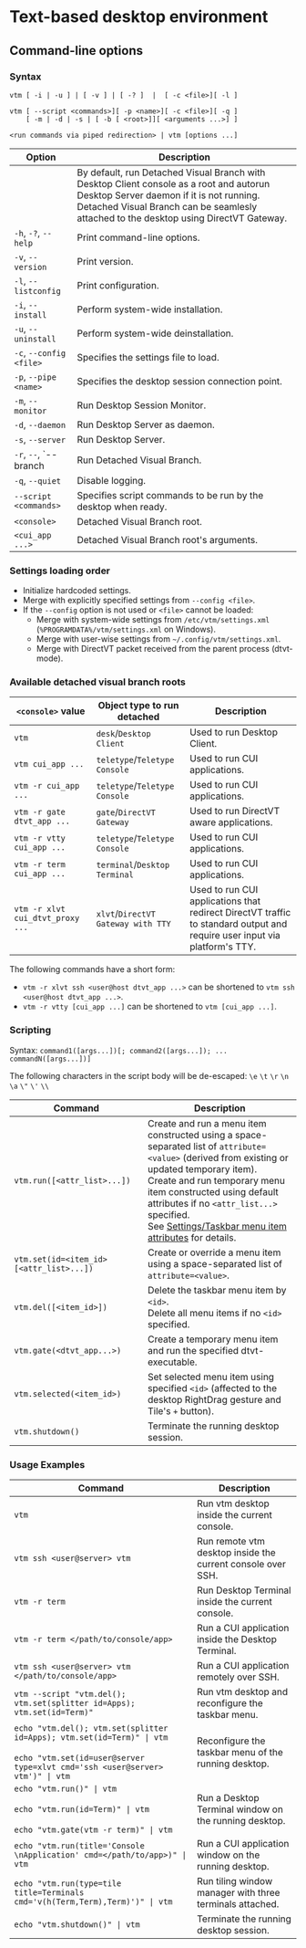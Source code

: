 # Text-based desktop environment

## Command-line options

### Syntax

```
vtm [ -i | -u ] | [ -v ] | [ -? ]  |  [ -c <file>][ -l ]

vtm [ --script <commands>][ -p <name>][ -c <file>][ -q ]
    [ -m | -d | -s | [ -b [ <root>]][ <arguments ...>] ]

<run commands via piped redirection> | vtm [options ...]
```

Option                  | Description
------------------------|-------------------------------------------------------
                        | By default, run Detached Visual Branch with Desktop Client console as a root and autorun Desktop Server daemon if it is not running. Detached Visual Branch can be seamlesly attached to the desktop using DirectVT Gateway.
`-h`, `-?`, `--help`    | Print command-line options.
`-v`, `--version`       | Print version.
`-l`, `--listconfig`    | Print configuration.
`-i`, `--install`       | Perform system-wide installation.
`-u`, `--uninstall`     | Perform system-wide deinstallation.
`-c`, `--config <file>` | Specifies the settings file to load.
`-p`, `--pipe <name>`   | Specifies the desktop session connection point.
`-m`, `--monitor`       | Run Desktop Session Monitor.
`-d`, `--daemon`        | Run Desktop Server as daemon.
`-s`, `--server`        | Run Desktop Server.
`-r`, `--`, `--branch   | Run Detached Visual Branch.
`-q`, `--quiet`         | Disable logging.
`--script <commands>`   | Specifies script commands to be run by the desktop when ready.
`<console>`             | Detached Visual Branch root.
`<cui_app ...>`         | Detached Visual Branch root's arguments.

### Settings loading order

  - Initialize hardcoded settings.
  - Merge with explicitly specified settings from `--config <file>`.
  - If the `--config` option is not used or `<file>` cannot be loaded:
      - Merge with system-wide settings from `/etc/vtm/settings.xml` (`%PROGRAMDATA%/vtm/settings.xml` on Windows).
      - Merge with user-wise settings from `~/.config/vtm/settings.xml`.
      - Merge with DirectVT packet received from the parent process (dtvt-mode).

### Available detached visual branch roots

`<console>` value                | Object type to run detached        | Description
---------------------------------|------------------------------------|----------------------
`vtm`                            | `desk`/`Desktop Client`            | Used to run Desktop Client.
`vtm cui_app ...`                | `teletype`/`Teletype Console`      | Used to run CUI applications.
`vtm -r cui_app ...`             | `teletype`/`Teletype Console`      | Used to run CUI applications.
`vtm -r gate dtvt_app ...`       | `gate`/`DirectVT Gateway`          | Used to run DirectVT aware applications.
`vtm -r vtty cui_app ...`        | `teletype`/`Teletype Console`      | Used to run CUI applications.
`vtm -r term cui_app ...`        | `terminal`/`Desktop Terminal`      | Used to run CUI applications.
`vtm -r xlvt cui_dtvt_proxy ...` | `xlvt`/`DirectVT Gateway with TTY` | Used to run CUI applications that redirect DirectVT traffic to standard output and require user input via platform's TTY.

The following commands have a short form:
  - `vtm -r xlvt ssh <user@host dtvt_app ...>` can be shortened to `vtm ssh <user@host dtvt_app ...>`.
  - `vtm -r vtty [cui_app ...]` can be shortened to `vtm [cui_app ...]`.

### Scripting

Syntax: `command1([args...])[; command2([args...]); ... commandN([args...])]`

The following characters in the script body will be de-escaped: `\e` `\t` `\r` `\n` `\a` `\"` `\'` `\\`

 Command                                 | Description
-----------------------------------------|-------------------------------------------
`vtm.run([<attr_list>...])`              | Create and run a menu item constructed using a space-separated list of `attribute=<value>` (derived from existing or updated temporary item).<br>Create and run temporary menu item constructed using default attributes if no `<attr_list...>` specified.<br>See [Settings/Taskbar menu item attributes](settings.md#Taskbar-menu-item-attributes) for details.
`vtm.set(id=<item_id> [<attr_list>...])` | Create or override a menu item using a space-separated list of `attribute=<value>`.
`vtm.del([<item_id>])`                   | Delete the taskbar menu item by `<id>`.<br>Delete all menu items if no `<id>` specified.
`vtm.gate(<dtvt_app...>)`                | Create a temporary menu item and run the specified dtvt-executable.
`vtm.selected(<item_id>)`                | Set selected menu item using specified `<id>` (affected to the desktop RightDrag gesture and Tile's `+` button).
`vtm.shutdown()`                         | Terminate the running desktop session.

### Usage Examples

Command                                            | Description
---------------------------------------------------|--------------------------------------------
`vtm`                                              | Run vtm desktop inside the current console.
`vtm ssh <user@server> vtm`                        | Run remote vtm desktop inside the current console over SSH.
`vtm -r term`                                      | Run Desktop Terminal inside the current console.
`vtm -r term </path/to/console/app>`               | Run a CUI application inside the Desktop Terminal.
`vtm ssh <user@server> vtm </path/to/console/app>` | Run a CUI application remotely over SSH.
`vtm --script "vtm.del(); vtm.set(splitter id=Apps); vtm.set(id=Term)"` | Run vtm desktop and reconfigure the taskbar menu.
`echo "vtm.del(); vtm.set(splitter id=Apps); vtm.set(id=Term)" \| vtm`<br><br>`echo "vtm.set(id=user@server type=xlvt cmd='ssh <user@server> vtm')" \| vtm` | Reconfigure the taskbar menu of the running desktop.
`echo "vtm.run()" \| vtm`<br><br>`echo "vtm.run(id=Term)" \| vtm`<br><br>`echo "vtm.gate(vtm -r term)" \| vtm` | Run a Desktop Terminal window on the running desktop.
`echo "vtm.run(title='Console \nApplication' cmd=</path/to/app>)" \| vtm` | Run a CUI application window on the running desktop.
`echo "vtm.run(type=tile title=Terminals cmd='v(h(Term,Term),Term)')" \| vtm` | Run tiling window manager with three terminals attached.
`echo "vtm.shutdown()" \| vtm`                     | Terminate the running desktop session.